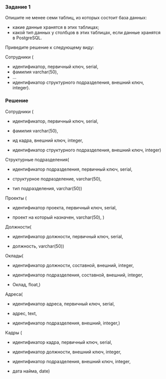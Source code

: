 ### Задание 1

Опишите не менее семи таблиц, из которых состоит база данных:

- какие данные хранятся в этих таблицах;
- какой тип данных у столбцов в этих таблицах, если данные хранятся в PostgreSQL.

Приведите решение к следующему виду:

Сотрудники (

- идентификатор, первичный ключ, serial,
- фамилия varchar(50),
- ...
- идентификатор структурного подразделения, внешний ключ, integer).

### Решение


Сотрудники (

- идентификатор, первичный ключ, serial,

- фамилия varchar(50),

- ид кадра, внешний ключ, integer,

- идентификатор структурного подразделения, внешний ключ, integer)


Структурные подразделения(

- идентификатор подразделения, первичный ключ, serial,

- структурное подразделение, varchar(50),

- тип подразделения, varchar(50))


Проекты (
- идентификатор проекта, первичный ключ, serial,

- проект на который назначен, varchar(50),
)

Должности(

- идентификатор должности, первичный ключ, serial,

- должность, varchar(50))

Оклады(

- идентификатор должности, составной, внешний, integer,

- идентификатор подразделения, составной, внешний, integer,

- Оклад, float,)

Адреса(

- идентификатор адреса, первичный ключ, serial,

- адрес, text,

- идентификатор подразделения, внешний, integer,)

Кадры (

- идентификатор кадра, первичный ключ, serial,

- идентификатор должности, внешний ключ, integer,

- идентификатор подразделения, внешний ключ, integer,

- дата найма, date)
